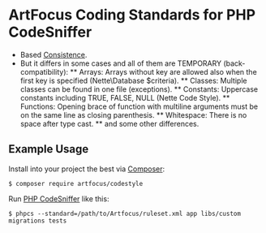 # ArtFocus Coding Standards for PHP CodeSniffer

* Based [Consistence](https://github.com/consistence/coding-standard/tree/master/Consistence).
* But it differs in some cases and all of them are TEMPORARY (back-compatibility):
** Arrays: Arrays without key are allowed also when the first key is specified (Nette\Database $criteria).
** Classes: Multiple classes can be found in one file (exceptions).
** Constants: Uppercase constants including TRUE, FALSE, NULL (Nette Code Style).
** Functions: Opening brace of function with multiline arguments must be on the same line as closing parenthesis.
** Whitespace: There is no space after type cast.
** and some other differences.

## Example Usage

Install into your project the best via [Composer](https://getcomposer.org):

	$ composer require artfocus/codestyle

Run [PHP CodeSniffer](https://pear.php.net/package/PHP_CodeSniffer/) like this:

	$ phpcs --standard=/path/to/Artfocus/ruleset.xml app libs/custom migrations tests
